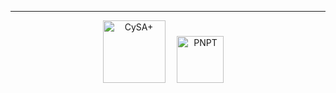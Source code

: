 

_____________________________________________________

<p align="center">
  <img src="https://github.com/user-attachments/assets/ec526314-b801-4687-a6e0-e7c3b35ba7b0" alt="CySA+" width="100" style="margin-right: 15px;"/>
  <img src="https://github.com/user-attachments/assets/5908520f-b4d5-4d34-8c22-9305f64e6bb2" alt="PNPT" width="75" style="margin-right: 15px;"/>
</p>
